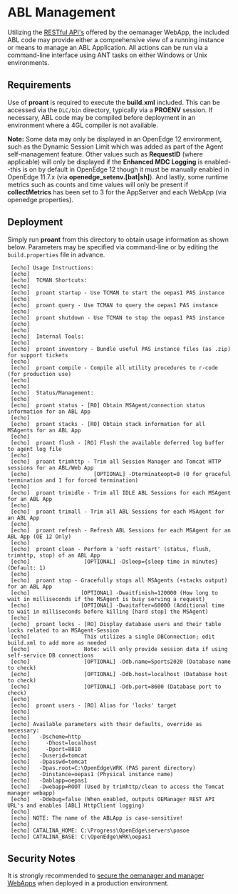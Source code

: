 # ABL Management #

Utilizing the [RESTful API's](https://docs.progress.com/bundle/pas-for-openedge-reference/page/REST-API-Reference-for-oemanager.war.html) offered by the oemanager WebApp, the included ABL code may provide either a comprehensive view of a running instance or means to manage an ABL Application. All actions can be run via a command-line interface using ANT tasks on either Windows or Unix environments.

## Requirements ##

Use of **proant** is required to execute the **build.xml** included. This can be accessed via the `DLC/bin` directory, typically via a **PROENV** session. If necessary, ABL code may be compiled before deployment in an environment where a 4GL compiler is not available.

**Note:** Some data may only be displayed in an OpenEdge 12 environment, such as the Dynamic Session Limit which was added as part of the Agent self-management feature. Other values such as **RequestID** (where applicable) will only be displayed if the **Enhanced MDC Logging** is enabled--this is on by default in OpenEdge 12 though it must be manually enabled in OpenEdge 11.7.x (via **openedge_setenv.[bat|sh]**). And lastly, some runtime metrics such as counts and time values will only be present if **collectMetrics** has been set to 3 for the AppServer and each WebApp (via openedge.properties).

## Deployment ##

Simply run **proant** from this directory to obtain usage information as shown below. Parameters may be specified via command-line or by editing the `build.properties` file in advance.

     [echo] Usage Instructions:
     [echo]
     [echo]  TCMAN Shortcuts:
     [echo]
     [echo]  proant startup - Use TCMAN to start the oepas1 PAS instance
     [echo]
     [echo]  proant query - Use TCMAN to query the oepas1 PAS instance
     [echo]
     [echo]  proant shutdown - Use TCMAN to stop the oepas1 PAS instance
     [echo]
     [echo]
     [echo]  Internal Tools:
     [echo]
     [echo]  proant inventory - Bundle useful PAS instance files (as .zip) for support tickets
     [echo]
     [echo]  proant compile - Compile all utility procedures to r-code (for production use)
     [echo]
     [echo]
     [echo]  Status/Management:
     [echo]
     [echo]  proant status - [RO] Obtain MSAgent/connection status information for an ABL App
     [echo]
     [echo]  proant stacks - [RO] Obtain stack information for all MSAgents for an ABL App
     [echo]
     [echo]  proant flush - [RO] Flush the available deferred log buffer to agent log file
     [echo]
     [echo]  proant trimhttp - Trim all Session Manager and Tomcat HTTP sessions for an ABL/Web App
     [echo]                    [OPTIONAL] -Dterminateopt=0 (0 for graceful termination and 1 for forced termination)
     [echo]
     [echo]  proant trimidle - Trim all IDLE ABL Sessions for each MSAgent for an ABL App
     [echo]
     [echo]  proant trimall - Trim all ABL Sessions for each MSAgent for an ABL App
     [echo]
     [echo]  proant refresh - Refresh ABL Sessions for each MSAgent for an ABL App (OE 12 Only)
     [echo]
     [echo]  proant clean - Perform a 'soft restart' (status, flush, trimhttp, stop) of an ABL App
     [echo]                 [OPTIONAL] -Dsleep={sleep time in minutes} (Default: 1)
     [echo]
     [echo]  proant stop - Gracefully stops all MSAgents (+stacks output) for an ABL App
     [echo]                [OPTIONAL] -Dwaitfinish=120000 (How long to wait in milliseconds if the MSAgent is busy serving a request)
     [echo]                [OPTIONAL] -Dwaitafter=60000 (Additional time to wait in milliseconds before killing [hard stop] the MSAgent)
     [echo]
     [echo]  proant locks - [RO] Display database users and their table locks related to an MSAgent-Session
     [echo]                 This utilizes a single DBConnection; edit build.xml to add more as needed
     [echo]                 Note: will only provide session data if using self-service DB connections
     [echo]                 [OPTIONAL] -Ddb.name=Sports2020 (Database name to check)
     [echo]                 [OPTIONAL] -Ddb.host=localhost (Database host to check)
     [echo]                 [OPTIONAL] -Ddb.port=8600 (Database port to check)
     [echo]
     [echo]  proant users - [RO] Alias for 'locks' target
     [echo]
     [echo]
     [echo] Available parameters with their defaults, override as necessary:
     [echo]   -Dscheme=http
     [echo]     -Dhost=localhost
     [echo]     -Dport=8810
     [echo]   -Duserid=tomcat
     [echo]   -Dpasswd=tomcat
     [echo]   -Dpas.root=C:\OpenEdge\WRK (PAS parent directory)
     [echo]   -Dinstance=oepas1 (Physical instance name)
     [echo]   -Dablapp=oepas1
     [echo]   -Dwebapp=ROOT (Used by trimhttp/clean to access the Tomcat manager webapp)
     [echo]   -Ddebug=false (When enabled, outputs OEManager REST API URL's and enables [ABL] HttpClient logging)
     [echo]
     [echo] NOTE: The name of the ABLApp is case-sensitive!
     [echo]
     [echo] CATALINA_HOME: C:\Progress\OpenEdge\servers\pasoe
     [echo] CATALINA_BASE: C:\OpenEdge\WRK\oepas1

## Security Notes ##

It is strongly recommended to [secure the oemanager and manager WebApps](https://docs.progress.com/bundle/openedge-activedirectory-authentication/page/Secure-the-Tomcat-Manager-and-OpenEdge-Manager-web-applications.html) when deployed in a production environment.